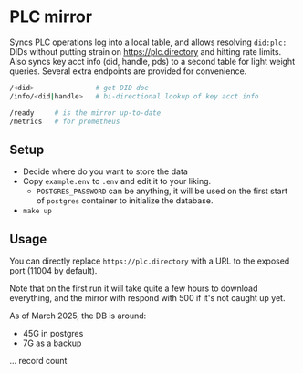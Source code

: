 # PLC mirror

Syncs PLC operations log into a local table, and allows resolving `did:plc:`
DIDs without putting strain on https://plc.directory and hitting rate limits.
Also syncs key acct info (did, handle, pds) to a second table for light weight queries.
Several extra endpoints are provided for convenience.

```sh
/<did>               # get DID doc
/info/<did|handle>   # bi-directional lookup of key acct info

/ready     # is the mirror up-to-date
/metrics   # for prometheus
```

## Setup

* Decide where do you want to store the data
* Copy `example.env` to `.env` and edit it to your liking.
    * `POSTGRES_PASSWORD` can be anything, it will be used on the first start of
      `postgres` container to initialize the database.
* `make up`

## Usage

You can directly replace `https://plc.directory` with a URL to the exposed port
(11004 by default).

Note that on the first run it will take quite a few hours to download everything,
and the mirror with respond with 500 if it's not caught up yet.

As of March 2025, the DB is around:

- 45G in postgres
- 7G as a backup

... record count